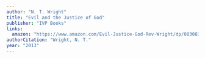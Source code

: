 ```yaml
---
author: "N. T. Wright"
title: "Evil and the Justice of God"
publisher: "IVP Books"
links:
  amazon: "https://www.amazon.com/Evil-Justice-God-Rev-Wright/dp/083083415X"
authorCitation: "Wright, N. T."
year: "2013"
---
```


